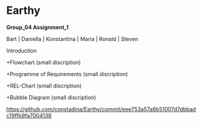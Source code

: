 <!-- my-page.html --> 
  
# Earthy

**Group_04  Assignment_1**

Bart | Daniella | Konstantina | Maria | Ronald | Steven

Introduction


+Flowchart
(small discription)

+Programme of Requirements
(small discription)

+REL-Chart
(small discription)

+Bubble Diagram
(small discription)

https://github.com/constadina/Earthy/commit/eee753a57a6b51007d7dbbadc19ffb9fa7004138 
